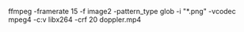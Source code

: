 ffmpeg -framerate 15 -f image2 -pattern_type glob -i "*.png" -vcodec mpeg4 -c:v libx264 -crf 20 doppler.mp4
